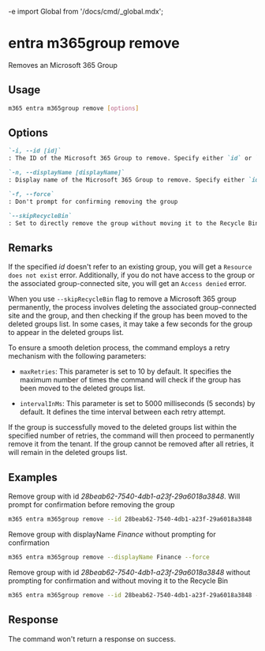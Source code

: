 -e <!-- DISCLAIMER: All secrets, passwords, and sensitive values in this document are examples only and not real credentials. -->
import Global from '/docs/cmd/_global.mdx';

# entra m365group remove

Removes an Microsoft 365 Group

## Usage

```sh
m365 entra m365group remove [options]
```

## Options

```md definition-list
`-i, --id [id]`
: The ID of the Microsoft 365 Group to remove. Specify either `id` or `displayName`, but not both.

`-n, --displayName [displayName]`
: Display name of the Microsoft 365 Group to remove. Specify either `id` or `displayName`, but not both.

`-f, --force`
: Don't prompt for confirming removing the group

`--skipRecycleBin`
: Set to directly remove the group without moving it to the Recycle Bin
```

<Global />

## Remarks

If the specified _id_ doesn't refer to an existing group, you will get a `Resource does not exist` error. Additionally, if you do not have access to the group or the associated group-connected site, you will get an `Access denied` error.

When you use `--skipRecycleBin` flag to remove a Microsoft 365 group permanently, the process involves deleting the associated group-connected site and the group, and then checking if the group has been moved to the deleted groups list. In some cases, it may take a few seconds for the group to appear in the deleted groups list.

To ensure a smooth deletion process, the command employs a retry mechanism with the following parameters:

- `maxRetries`: This parameter is set to 10 by default. It specifies the maximum number of times the command will check if the group has been moved to the deleted groups list.

- `intervalInMs`: This parameter is set to 5000 milliseconds (5 seconds) by default. It defines the time interval between each retry attempt.

If the group is successfully moved to the deleted groups list within the specified number of retries, the command will then proceed to permanently remove it from the tenant. If the group cannot be removed after all retries, it will remain in the deleted groups list.

## Examples

Remove group with id _28beab62-7540-4db1-a23f-29a6018a3848_. Will prompt for confirmation before removing the group

```sh
m365 entra m365group remove --id 28beab62-7540-4db1-a23f-29a6018a3848
```

Remove group with displayName _Finance_ without prompting for confirmation

```sh
m365 entra m365group remove --displayName Finance --force
```

Remove group with id _28beab62-7540-4db1-a23f-29a6018a3848_ without prompting for confirmation and without moving it to the Recycle Bin

```sh
m365 entra m365group remove --id 28beab62-7540-4db1-a23f-29a6018a3848 --force --skipRecycleBin
```

## Response

The command won't return a response on success.
